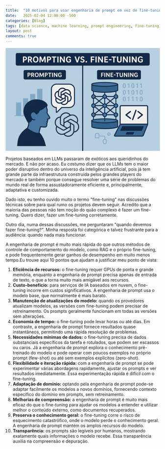 ```yaml
---
title:  "10 motivos para usar engenharia de prompt em vez de fine-tuning"
date:   2025-02-04 12:00:00 -500
categories: [Blog]
tags: [data science, machine learning, prompt engineering, fine-tuning, LLM]
layout: post
comments: true
---
```


![png](https://github.com/gallileugenesis/gallileugenesis.github.io/blob/94c903d47da8b7feb9fd7707fb273a3351a09e32/post-img/2025-02-04-Prompting-vs-finetuning/header_image.png)



Projetos baseados em LLMs passaram de exóticos aos queridinhos do mercado. E não por acaso. Eu costumo dizer que os LLMs tem o maior poder disruptivo dentro do universo da inteligência artificial, pois já tem grande parte da infraestrutura construída pelos grandes players do mercado e também porque consegue resolver uma série de problemas do mundo real de forma assustadoramente eficiente e, principalmente, adaptativa e customizada. 

Dado isto, eu tenho ouvido muito o termo "fine-tuning" nas discussões técnicas sobre para qual rumo os projetos devem seguir. Acredito que a maioria das pessoas não tem noção do quão complexo é fazer um fine-tuning. Quero dizer, fazer um fine-tuning corretamente.

Outro dia, numa dessas discussões, me perguntaram "quando devemos fazer fine-tuning?". Minha resposta foi categórica e talvez frustrante para a audiência: quando nada mais funcionar.

A engenharia de prompt é muito mais rápida do que outros métodos de controle de comportamento do modelo, como RAG e o próprio fine-tuning, e pode frequentemente gerar ganhos de desempenho em muito menos tempo.Eu trouxe aqui 10 pontos que ajudam a justificar meu ponto de vista:

1. **Eficiência de recursos:** o fine-tuning requer GPUs de ponta e grande memória, enquanto a engenharia de prompt precisa apenas de entrada de texto, o que a torna muito mais amigável aos recursos.
2. **Custo-benefício:** para serviços de IA baseados em nuvem, o fine-tuning incorre em custos significativos. A engenharia de prompt usa o modelo base, que normalmente é mais barato.
3. **Manutenção de atualizações do modelo:** quando os provedores atualizam modelos, as versões com fine-tuning podem precisar de retreinamento. Os prompts geralmente funcionam em todas as versões sem alterações.
4. **Economia de tempo:** o fine-tuning pode levar horas ou até dias. Em contraste, a engenharia de prompt fornece resultados quase instantâneos, permitindo uma rápida resolução de problemas.
5. **Necessidades mínimas de dados:** o fine-tuning precisa de dados substanciais específicos da tarefa e rotulados, que podem ser escassos ou caros. Já a engenharia de prompt explora o conhecimento pré-treinado do modelo e pode operar com poucos exemplos no próprio prompt (few-shot) ou até sem exemplos explícitos (zero-shot).
6. **Flexibilidade e iteração rápida:** com a engenharia de prompt se pode experimentar várias abordagens rapidamente, ajustar os prompts e ver resultados imediatamente. Essa experimentação rápida é difícil com o fine-tuning.
7. **Adaptação de domínio:** optando pela engenharia de prompt pode-se adaptar facilmente os modelos a novos domínios, fornecendo contexto específico do domínio em prompts, sem retreinamento.
8. **Melhorias de compreensão:** a engenharia de prompt é muito mais eficaz do que o fine-tuning para ajudar os modelos a entender e utilizar melhor o conteúdo externo, como documentos recuperados.
9. **Preserva o conhecimento geral:** o fine-tuning corre o risco de esquecimento catastrófico, onde o modelo perde o conhecimento geral. A engenharia de prompt mantém os amplos recursos do modelo.
10. **Transparência:** os prompts são legíveis por humanos, mostrando exatamente quais informações o modelo recebe. Essa transparência auxilia na compreensão e depuração.